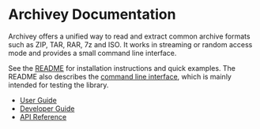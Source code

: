 # Archivey Documentation

Archivey offers a unified way to read and extract common archive formats such as ZIP, TAR, RAR, 7z and ISO. It works in streaming or random access mode and provides a small command line interface.

See the [README](../README.md) for installation instructions and quick examples.
The README also describes the [command line interface](../README.md#command-line-usage),
which is mainly intended for testing the library.

- [User Guide](user_guide.md)
- [Developer Guide](developer_guide.md)
- [API Reference](api/archivey.html)
